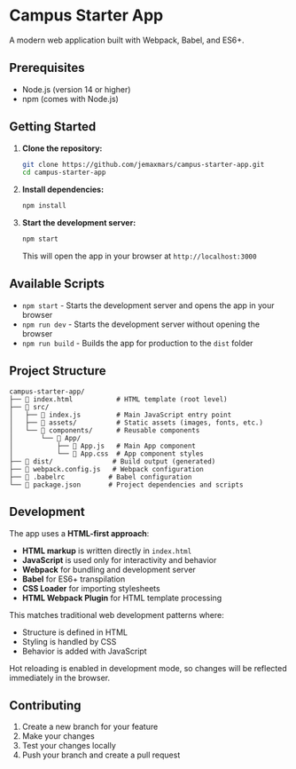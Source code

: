 # Campus Starter App

A modern web application built with Webpack, Babel, and ES6+.

## Prerequisites

- Node.js (version 14 or higher)
- npm (comes with Node.js)

## Getting Started

1. **Clone the repository:**

   ```bash
   git clone https://github.com/jemaxmars/campus-starter-app.git
   cd campus-starter-app
   ```

2. **Install dependencies:**

   ```bash
   npm install
   ```

3. **Start the development server:**
   ```bash
   npm start
   ```
   This will open the app in your browser at `http://localhost:3000`

## Available Scripts

- `npm start` - Starts the development server and opens the app in your browser
- `npm run dev` - Starts the development server without opening the browser
- `npm run build` - Builds the app for production to the `dist` folder

## Project Structure

```
campus-starter-app/
├── 📄 index.html           # HTML template (root level)
├── 📁 src/
│   ├── 📄 index.js         # Main JavaScript entry point
│   ├── 📁 assets/          # Static assets (images, fonts, etc.)
│   └── 📁 components/      # Reusable components
│       └── 📁 App/
│           ├── 📄 App.js   # Main App component
│           └── 📄 App.css  # App component styles
├── 📁 dist/               # Build output (generated)
├── 📄 webpack.config.js   # Webpack configuration
├── 📄 .babelrc           # Babel configuration
└── 📄 package.json       # Project dependencies and scripts
```

## Development

The app uses a **HTML-first approach**:

- **HTML markup** is written directly in `index.html`
- **JavaScript** is used only for interactivity and behavior
- **Webpack** for bundling and development server
- **Babel** for ES6+ transpilation
- **CSS Loader** for importing stylesheets
- **HTML Webpack Plugin** for HTML template processing

This matches traditional web development patterns where:

- Structure is defined in HTML
- Styling is handled by CSS
- Behavior is added with JavaScript

Hot reloading is enabled in development mode, so changes will be reflected immediately in the browser.

## Contributing

1. Create a new branch for your feature
2. Make your changes
3. Test your changes locally
4. Push your branch and create a pull request
